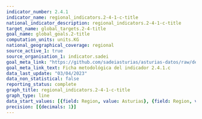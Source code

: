 ```yaml
---
indicator_number: 2.4.1
indicator_name: regional_indicators.2-4-1-c-title
national_indicator_description: regional_indicators.2-4-1-c-title
target_name: global_targets.2-4-title
goal_name: global_goals.2-title
computation_units: units.KG
national_geographical_coverage: regional
source_active_1: true
source_organisation_1: indicator.sadei
goal_meta_link: "https://github.com/sadeiasturias/asturias-datos/raw/develop/descargas/metodologia/2.4.1.c.pdf"
goal_meta_link_text: Ficha metodológica del indicador 2.4.1.c
data_last_update: "03/04/2023"
data_non_statistical: false
reporting_status: complete
graph_title: regional_indicators.2-4-1-c-title
graph_type: line
data_start_values: [{field: Region, value: Asturias}, {field: Region, value: España}]
precision: [{decimals: 1}]
---
```

